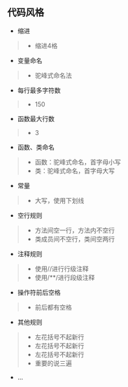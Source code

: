 ## 代码风格

- 缩进
>+ 缩进4格
- 变量命名
>+ 驼峰式命名法
- 每行最多字符数
>+ 150
- 函数最大行数
>+ 3
- 函数、类命名
>+ 函数：驼峰式命名，首字母小写
>+ 类：驼峰式命名，首字母大写
- 常量
>+ 大写，使用下划线
- 空行规则
>+ 方法间空一行，方法内不空行
>+ 类成员间不空行，类间空两行
- 注释规则
>+ 使用//进行行级注释
>+ 使用/**/进行段级注释
- 操作符前后空格
>+ 前后都有空格
- 其他规则
>+ 左花括号不起新行
>+ 左花括号不起新行
>+ 左花括号不起新行
>+ 重要的说三遍
- ...
